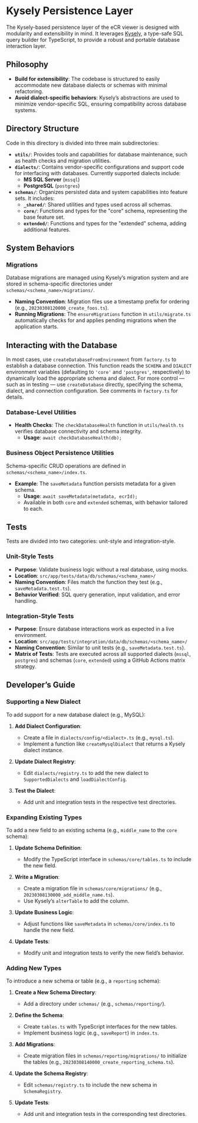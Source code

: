 # Kysely Persistence Layer

The Kysely-based persistence layer of the eCR viewer is designed with modularity and extensibility in mind. It leverages [Kysely](https://kysely.dev/), a type-safe SQL query builder for TypeScript, to provide a robust and portable database interaction layer.

## Philosophy

- **Build for extensibility**: The codebase is structured to easily accommodate new database dialects or schemas with minimal refactoring.
- **Avoid dialect-specific behaviors**: Kysely’s abstractions are used to minimize vendor-specific SQL, ensuring compatibility across database systems.

## Directory Structure

Code in this directory is divided into three main subdirectories:

- **`utils/`**: Provides tools and capabilities for database maintenance, such as health checks and migration utilities.
- **`dialects/`**: Contains vendor-specific configurations and support code for interfacing with databases. Currently supported dialects include:
  - **MS SQL Server** (`mssql`)
  - **PostgreSQL** (`postgres`)
- **`schemas/`**: Organizes persisted data and system capabilities into feature sets. It includes:
  - **`_shared/`**: Shared utilities and types used across all schemas.
  - **`core/`**: Functions and types for the "core" schema, representing the base feature set.
  - **`extended/`**: Functions and types for the "extended" schema, adding additional features.

## System Behaviors

### Migrations

Database migrations are managed using Kysely’s migration system and are stored in schema-specific directories under `schemas/<schema_name>/migrations/`.

- **Naming Convention**: Migration files use a timestamp prefix for ordering (e.g., `20230308120000_create_foos.ts`).
- **Running Migrations**: The `ensureMigrations` function in `utils/migrate.ts` automatically checks for and applies pending migrations when the application starts.

## Interacting with the Database

In most cases, use `createDatabaseFromEnvironment` from `factory.ts` to establish a database connection. This function reads the `SCHEMA` and `DIALECT` environment variables (defaulting to `'core'` and `'postgres'`, respectively) to dynamically load the appropriate schema and dialect. For more control — such as in testing — use `createDatabase` directly, specifying the schema, dialect, and connection configuration. See comments in `factory.ts` for details.

### Database-Level Utilities

- **Health Checks**: The `checkDatabaseHealth` function in `utils/health.ts` verifies database connectivity and schema integrity.
  - **Usage**: `await checkDatabaseHealth(db);`

### Business Object Persistence Utilities

Schema-specific CRUD operations are defined in `schemas/<schema_name>/index.ts`.

- **Example**: The `saveMetadata` function persists metadata for a given schema.
  - **Usage**: `await saveMetadata(metadata, ecrId);`
  - Available in both `core` and `extended` schemas, with behavior tailored to each.

## Tests

Tests are divided into two categories: unit-style and integration-style.

### Unit-Style Tests

- **Purpose**: Validate business logic without a real database, using mocks.
- **Location**: `src/app/tests/data/db/schemas/<schema_name>/`
- **Naming Convention**: Files match the function they test (e.g., `saveMetadata.test.ts`).
- **Behavior Verified**: SQL query generation, input validation, and error handling.

### Integration-Style Tests

- **Purpose**: Ensure database interactions work as expected in a live environment.
- **Location**: `src/app/tests/integration/data/db/schemas/<schema_name>/`
- **Naming Convention**: Similar to unit tests (e.g., `saveMetadata.test.ts`).
- **Matrix of Tests**: Tests are executed across all supported dialects (`mssql`, `postgres`) and schemas (`core`, `extended`) using a GitHub Actions matrix strategy.

## Developer’s Guide

### Supporting a New Dialect

To add support for a new database dialect (e.g., MySQL):

1. **Add Dialect Configuration**:
   - Create a file in `dialects/config/<dialect>.ts` (e.g., `mysql.ts`).
   - Implement a function like `createMysqlDialect` that returns a Kysely dialect instance.

2. **Update Dialect Registry**:
   - Edit `dialects/registry.ts` to add the new dialect to `SupportedDialects` and `loadDialectConfig`.

3. **Test the Dialect**:
   - Add unit and integration tests in the respective test directories.

### Expanding Existing Types

To add a new field to an existing schema (e.g., `middle_name` to the `core` schema):

1. **Update Schema Definition**:
   - Modify the TypeScript interface in `schemas/core/tables.ts` to include the new field.

2. **Write a Migration**:
   - Create a migration file in `schemas/core/migrations/` (e.g., `20230308130000_add_middle_name.ts`).
   - Use Kysely’s `alterTable` to add the column.

3. **Update Business Logic**:
   - Adjust functions like `saveMetadata` in `schemas/core/index.ts` to handle the new field.

4. **Update Tests**:
   - Modify unit and integration tests to verify the new field’s behavior.

### Adding New Types

To introduce a new schema or table (e.g., a `reporting` schema):

1. **Create a New Schema Directory**:
   - Add a directory under `schemas/` (e.g., `schemas/reporting/`).

2. **Define the Schema**:
   - Create `tables.ts` with TypeScript interfaces for the new tables.
   - Implement business logic (e.g., `saveReport`) in `index.ts`.

3. **Add Migrations**:
   - Create migration files in `schemas/reporting/migrations/` to initialize the tables (e.g., `20230308140000_create_reporting_schema.ts`).

4. **Update the Schema Registry**:
   - Edit `schemas/registry.ts` to include the new schema in `SchemaRegistry`.

5. **Update Tests**:
   - Add unit and integration tests in the corresponding test directories.

